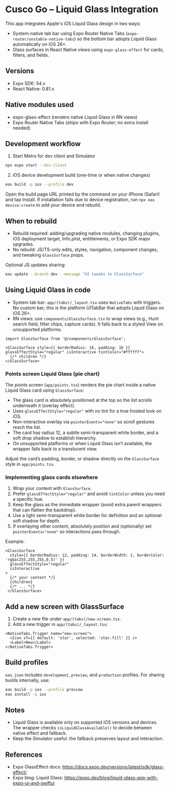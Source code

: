 # Cusco Go – Liquid Glass Integration

This app integrates Apple's iOS Liquid Glass design in two ways:
- System-native tab bar using Expo Router Native Tabs (`expo-router/unstable-native-tabs`) so the bottom bar adopts Liquid Glass automatically on iOS 26+.
- Glass surfaces in React Native views using `expo-glass-effect` for cards, filters, and fields.

## Versions

- Expo SDK: 54.x
- React Native: 0.81.x

## Native modules used

- expo-glass-effect (renders native Liquid Glass in RN views)
- Expo Router Native Tabs (ships with Expo Router; no extra install needed)

## Development workflow

1) Start Metro for dev client and Simulator

```bash
npx expo start --dev-client
```

2) iOS device development build (one-time or when native changes)

```bash
eas build -p ios --profile dev
```

Open the build page URL printed by the command on your iPhone (Safari) and tap Install. If installation fails due to device registration, run `npx eas device:create` to add your device and rebuild.

## When to rebuild

- Rebuild required: adding/upgrading native modules, changing plugins, iOS deployment target, Info.plist, entitlements, or Expo SDK major upgrades.
- No rebuild: JS/TS-only edits, styles, navigation, component changes, and tweaking `GlassSurface` props.

Optional JS updates sharing:

```bash
eas update --branch dev --message "UI tweaks to GlassSurface"
```

## Using Liquid Glass in code

- System tab bar: `app/(tabs)/_layout.tsx` uses `NativeTabs` with triggers. No custom bar; this is the platform UITabBar that adopts Liquid Glass on iOS 26+.
- RN views: use `components/GlassSurface.tsx` to wrap views (e.g., Hunt search field, filter chips, capture cards). It falls back to a styled View on unsupported platforms.

```tsx
import GlassSurface from '@/components/GlassSurface';

<GlassSurface style={{ borderRadius: 16, padding: 16 }} glassEffectStyle="regular" isInteractive tintColor="#ffffff">
  {/* children */}
</GlassSurface>
```

### Points screen Liquid Glass (pie chart)

The points screen (`app/points.tsx`) renders the pie chart inside a native Liquid Glass card using `GlassSurface`:

- The glass card is absolutely positioned at the top so the list scrolls underneath it (overlay effect).
- Uses `glassEffectStyle="regular"` with no tint for a true frosted look on iOS.
- Non-interactive overlay via `pointerEvents="none"` so scroll gestures reach the list.
- The card has radius 12, a subtle semi-transparent white border, and a soft drop shadow to establish hierarchy.
- On unsupported platforms or when Liquid Glass isn’t available, the wrapper falls back to a translucent view.

Adjust the card’s padding, border, or shadow directly on the `GlassSurface` style in `app/points.tsx`.

### Implementing glass cards elsewhere

1) Wrap your content with `GlassSurface`.
2) Prefer `glassEffectStyle="regular"` and avoid `tintColor` unless you need a specific hue.
3) Keep the glass as the immediate wrapper (avoid extra parent wrappers that can flatten the backdrop).
4) Use a light semi-transparent white border for definition and an optional soft shadow for depth.
5) If overlaying other content, absolutely position and (optionally) set `pointerEvents="none"` so interactions pass through.

Example:

```tsx
<GlassSurface
  style={{ borderRadius: 12, padding: 14, borderWidth: 1, borderColor: 'rgba(255,255,255,0.5)' }}
  glassEffectStyle="regular"
  isInteractive
>
  {/* your content */}
  {children}
  {/* ... */}
 </GlassSurface>
```

## Add a new screen with GlassSurface

1) Create a new file under `app/(tabs)/new-screen.tsx`.
2) Add a new trigger in `app/(tabs)/_layout.tsx`:
```tsx
<NativeTabs.Trigger name="new-screen">
  <Icon sf={{ default: 'star', selected: 'star.fill' }} />
  <Label>New</Label>
</NativeTabs.Trigger>
```

## Build profiles

`eas.json` includes `development`, `preview`, and `production` profiles. For sharing builds internally, use:

```bash
eas build -p ios --profile preview
eas install -p ios
```

## Notes

- Liquid Glass is available only on supported iOS versions and devices. The wrapper checks `isLiquidGlassAvailable()` to decide between native effect and fallback.
- Keep the Simulator useful: the fallback preserves layout and interaction.

## References

- Expo GlassEffect docs: https://docs.expo.dev/versions/latest/sdk/glass-effect/
- Expo blog: Liquid Glass: https://expo.dev/blog/liquid-glass-app-with-expo-ui-and-swiftui


